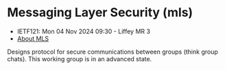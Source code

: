 # Messaging Layer Security (mls)
* <IETFschedule>IETF121: Mon 04 Nov 2024 09:30 - Liffey MR 3</IETFschedule>
* [About MLS](https://datatracker.ietf.org/group/mls/about/)


Designs protocol for secure communications between groups (think group chats). This working group is in an advanced state.